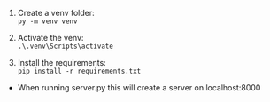 1. Create a venv folder: <br /> ```py -m venv venv```

2. Activate the venv: <br /> ```.\.venv\Scripts\activate```

3. Install the requirements: <br /> ```pip install -r requirements.txt```

* When running server.py this will create a server on localhost:8000
